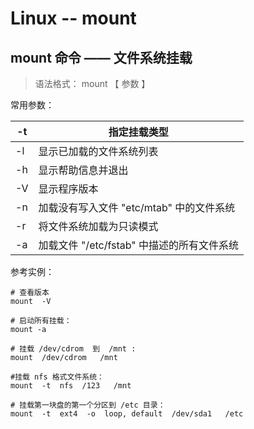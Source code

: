 # Linux -- mount

## mount 命令 —— 文件系统挂载

> 语法格式： mount  【 参数 】

常用参数：

| -t   | 指定挂载类型                               |
| ---- | ------------------------------------------ |
| -l   | 显示已加载的文件系统列表                   |
| -h   | 显示帮助信息并退出                         |
| -V   | 显示程序版本                               |
| -n   | 加载没有写入文件 "etc/mtab" 中的文件系统   |
| -r   | 将文件系统加载为只读模式                   |
| -a   | 加载文件 "/etc/fstab" 中描述的所有文件系统 |



参考实例：

```
# 查看版本
mount  -V

# 启动所有挂载：
mount -a

# 挂载 /dev/cdrom  到  /mnt :
mount  /dev/cdrom   /mnt

#挂载 nfs 格式文件系统：
mount  -t  nfs  /123   /mnt

# 挂载第一块盘的第一个分区到 /etc 目录：
mount  -t  ext4  -o  loop, default  /dev/sda1   /etc
```

